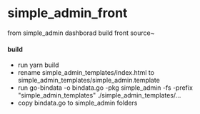 # simple_admin_front
from simple_admin dashborad build  front  source~

#### build
* run yarn build
* rename simple_admin_templates/index.html to simple_admin_templates/simple_admin.template
* run go-bindata -o bindata.go -pkg simple_admin -fs -prefix "simple_admin_templates" ./simple_admin_templates/...
* copy bindata.go to simple_admin folders
